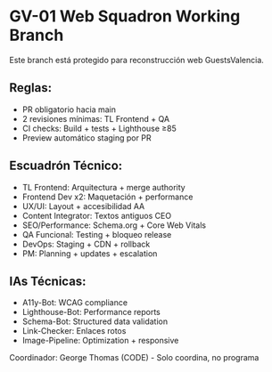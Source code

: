# GV-01 Web Squadron Working Branch

Este branch está protegido para reconstrucción web GuestsValencia.

## Reglas:
- PR obligatorio hacia main
- 2 revisiones mínimas: TL Frontend + QA
- CI checks: Build + tests + Lighthouse ≥85
- Preview automático staging por PR

## Escuadrón Técnico:
- TL Frontend: Arquitectura + merge authority
- Frontend Dev x2: Maquetación + performance  
- UX/UI: Layout + accesibilidad AA
- Content Integrator: Textos antiguos CEO
- SEO/Performance: Schema.org + Core Web Vitals
- QA Funcional: Testing + bloqueo release
- DevOps: Staging + CDN + rollback
- PM: Planning + updates + escalation

## IAs Técnicas:
- A11y-Bot: WCAG compliance
- Lighthouse-Bot: Performance reports
- Schema-Bot: Structured data validation
- Link-Checker: Enlaces rotos
- Image-Pipeline: Optimization + responsive

Coordinador: George Thomas (CODE) - Solo coordina, no programa

